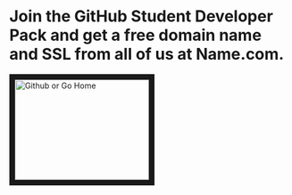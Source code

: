 # Join the GitHub Student Developer Pack and get a free domain name and SSL from all of us at Name.com.
<a href="http://www.youtube.com/watch?feature=player_embedded&v=i21-AjPpiFc
" target="_blank"><img src="http://img.youtube.com/vi/i21-AjPpiFc/0.jpg" 
alt="Github or Go Home" width="240" height="180" border="10" /></a>
